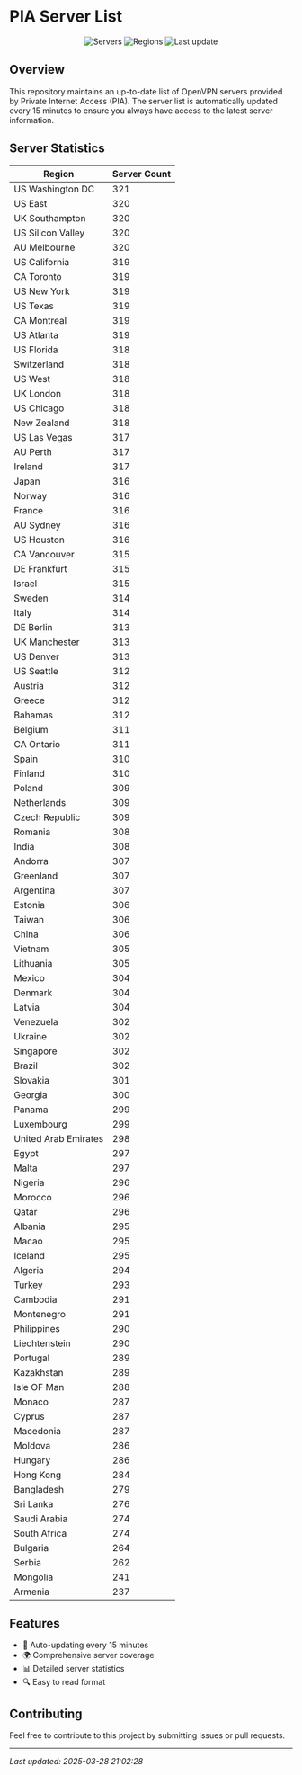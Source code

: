 # PIA Server List

<div align="center">

![Servers](https://img.shields.io/badge/servers-29,371-blue)
![Regions](https://img.shields.io/badge/regions-97-blue)
![Last update](https://img.shields.io/badge/Last_Updated-March_28_2025_16:02_EST-blue)

</div>

## Overview
This repository maintains an up-to-date list of OpenVPN servers provided by Private Internet Access (PIA). The server list is automatically updated every 15 minutes to ensure you always have access to the latest server information.

## Server Statistics
| Region | Server Count |
|--------|--------------|
| US Washington DC               | 321          |
| US East                        | 320          |
| UK Southampton                 | 320          |
| US Silicon Valley              | 320          |
| AU Melbourne                   | 320          |
| US California                  | 319          |
| CA Toronto                     | 319          |
| US New York                    | 319          |
| US Texas                       | 319          |
| CA Montreal                    | 319          |
| US Atlanta                     | 319          |
| US Florida                     | 318          |
| Switzerland                    | 318          |
| US West                        | 318          |
| UK London                      | 318          |
| US Chicago                     | 318          |
| New Zealand                    | 318          |
| US Las Vegas                   | 317          |
| AU Perth                       | 317          |
| Ireland                        | 317          |
| Japan                          | 316          |
| Norway                         | 316          |
| France                         | 316          |
| AU Sydney                      | 316          |
| US Houston                     | 316          |
| CA Vancouver                   | 315          |
| DE Frankfurt                   | 315          |
| Israel                         | 315          |
| Sweden                         | 314          |
| Italy                          | 314          |
| DE Berlin                      | 313          |
| UK Manchester                  | 313          |
| US Denver                      | 313          |
| US Seattle                     | 312          |
| Austria                        | 312          |
| Greece                         | 312          |
| Bahamas                        | 312          |
| Belgium                        | 311          |
| CA Ontario                     | 311          |
| Spain                          | 310          |
| Finland                        | 310          |
| Poland                         | 309          |
| Netherlands                    | 309          |
| Czech Republic                 | 309          |
| Romania                        | 308          |
| India                          | 308          |
| Andorra                        | 307          |
| Greenland                      | 307          |
| Argentina                      | 307          |
| Estonia                        | 306          |
| Taiwan                         | 306          |
| China                          | 306          |
| Vietnam                        | 305          |
| Lithuania                      | 305          |
| Mexico                         | 304          |
| Denmark                        | 304          |
| Latvia                         | 304          |
| Venezuela                      | 302          |
| Ukraine                        | 302          |
| Singapore                      | 302          |
| Brazil                         | 302          |
| Slovakia                       | 301          |
| Georgia                        | 300          |
| Panama                         | 299          |
| Luxembourg                     | 299          |
| United Arab Emirates           | 298          |
| Egypt                          | 297          |
| Malta                          | 297          |
| Nigeria                        | 296          |
| Morocco                        | 296          |
| Qatar                          | 296          |
| Albania                        | 295          |
| Macao                          | 295          |
| Iceland                        | 295          |
| Algeria                        | 294          |
| Turkey                         | 293          |
| Cambodia                       | 291          |
| Montenegro                     | 291          |
| Philippines                    | 290          |
| Liechtenstein                  | 290          |
| Portugal                       | 289          |
| Kazakhstan                     | 289          |
| Isle OF Man                    | 288          |
| Monaco                         | 287          |
| Cyprus                         | 287          |
| Macedonia                      | 287          |
| Moldova                        | 286          |
| Hungary                        | 286          |
| Hong Kong                      | 284          |
| Bangladesh                     | 279          |
| Sri Lanka                      | 276          |
| Saudi Arabia                   | 274          |
| South Africa                   | 274          |
| Bulgaria                       | 264          |
| Serbia                         | 262          |
| Mongolia                       | 241          |
| Armenia                        | 237          |

## Features
- 🔄 Auto-updating every 15 minutes
- 🌍 Comprehensive server coverage
- 📊 Detailed server statistics
- 🔍 Easy to read format

## Contributing
Feel free to contribute to this project by submitting issues or pull requests.

---
*Last updated: 2025-03-28 21:02:28*